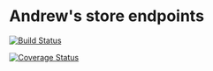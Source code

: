 # Andrew's store endpoints

[![Build Status](https://travis-ci.org/Njaya2019/storemanager-endpoints.svg?branch=ft-add-product-endpoint-161206503)](https://travis-ci.org/Njaya2019/storemanager-endpoints)

[![Coverage Status](https://coveralls.io/repos/github/Njaya2019/storemanager-endpoints/badge.svg?branch=master)](https://coveralls.io/github/Njaya2019/storemanager-endpoints?branch=master)